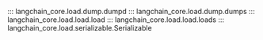 ::: langchain_core.load.dump.dumpd
::: langchain_core.load.dump.dumps
::: langchain_core.load.load.load
::: langchain_core.load.load.loads
::: langchain_core.load.serializable.Serializable
